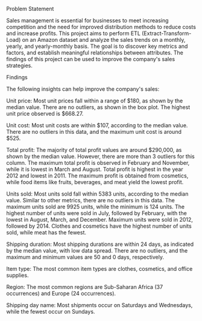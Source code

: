 Problem Statement

Sales management is essential for businesses to meet increasing competition and the need for improved distribution methods to reduce costs and increase profits. This project aims to perform ETL (Extract-Transform-Load) on an Amazon dataset and analyze the sales trends on a monthly, yearly, and yearly-monthly basis. The goal is to discover key metrics and factors, and establish meaningful relationships between attributes. The findings of this project can be used to improve the company's sales strategies.

Findings

The following insights can help improve the company's sales:

Unit price: Most unit prices fall within a range of \$180, as shown by the median value. There are no outliers, as shown in the box plot. The highest unit price observed is \$668.27.


Unit cost: Most unit costs are within \$107, according to the median value. There are no outliers in this data, and the maximum unit cost is around \$525.


Total profit: The majority of total profit values are around \$290,000, as shown by the median value. However, there are more than 3 outliers for this column. The maximum total profit is observed in February and November, while it is lowest in March and August. Total profit is highest in the year 2012 and lowest in 2011. The maximum profit is obtained from cosmetics, while food items like fruits, beverages, and meat yield the lowest profit.

Units sold: Most units sold fall within 5383 units, according to the median value. Similar to other metrics, there are no outliers in this data. The maximum units sold are 9925 units, while the minimum is 124 units. The highest number of units were sold in July, followed by February, with the lowest in August, March, and December. Maximum units were sold in 2012, followed by 2014. Clothes and cosmetics have the highest number of units sold, while meat has the fewest.

Shipping duration: Most shipping durations are within 24 days, as indicated by the median value, with low data spread. There are no outliers, and the maximum and minimum values are 50 and 0 days, respectively.

Item type: The most common item types are clothes, cosmetics, and office supplies.

Region: The most common regions are Sub-Saharan Africa (37 occurrences) and Europe (24 occurrences).

Shipping day name: Most shipments occur on Saturdays and Wednesdays, while the fewest occur on Sundays.

        
